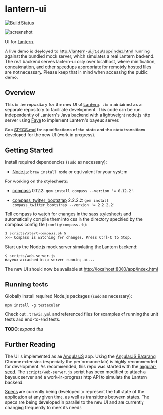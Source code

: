 # lantern-ui
[![Build
Status](https://secure.travis-ci.org/getlantern/lantern-ui.png)](http://travis-ci.org/getlantern/lantern-ui)

![screenshot](https://f.cloud.github.com/assets/475147/69151/13c65cb2-5f51-11e2-8608-aa245a63287e.png)

UI for [Lantern](https://github.com/getlantern/lantern).

A live demo is deployed to http://lantern-ui.jit.su/app/index.html running
against the bundled mock server, which simulates a real Lantern backend.
The real backend serves lantern-ui only over localhost, where minification,
concatenation, and other speedups appropriate for remotely hosted files are not
necessary. Please keep that in mind when accessing the public demo.


## Overview

This is the repository for the new UI of
[Lantern](https://github.com/getlantern/lantern). It is maintained as
a separate repository to facilitate development. This code can be run
independently of Lantern's Java backend with a lightweight node.js http server
using [Faye](http://faye.jcoglan.com/) to implement Lantern's bayeux server.

See [SPECS.md](https://github.com/getlantern/lantern-ui/blob/master/SPECS.md)
for specifications of the state and the state transitions developed for the new
UI (work in progress).


## Getting Started

Install required dependencies (`sudo` as necessary):

* [Node.js](http://nodejs.org/): `brew install node` or equivalent for your
  system

For working on the stylesheets:

* [compass](http://compass-style.org/) 0.12.2:
  `gem install compass --version '= 0.12.2'`.
  
* [compass_twitter_bootstrap](https://github.com/vwall/compass-twitter-bootstrap/) 2.2.2.2:
  `gem install compass_twitter_bootstrap --version '= 2.2.2.2'`

Tell compass to watch for changes in the sass stylesheets and
automatically compile them into css in the directory specified by the compass
config file (`config/compass.rb`):

    $ scripts/start-compass.sh &
    >>> Compass is watching for changes. Press Ctrl-C to Stop.


Start up the Node.js mock server simulating the Lantern backend:

    $ scripts/web-server.js
    Bayeux-attached http server running at...

The new UI should now be available at
[http://localhost:8000/app/index.html](http://localhost:8000/app/index.html)


## Running tests

Globally install required Node.js packages (`sudo` as necessary):

    npm install -g testacular

Check out `.travis.yml` and referenced files for examples of running the
unit tests and end-to-end tests.

**TODO**: *expand this*


## Further Reading

The UI is implemented as an [AngularJS](http://angularjs.org) app. Using the
[AngularJS Batarang](https://github.com/angular/angularjs-batarang)
Chrome extension (especially the performance tab) is highly recommended for
development. As recommended, this repo was started with the
[angular-seed](https://github.com/angular/angular-seed). The
`scripts/web-server.js` script has been modified to attach a bayeux server
and a work-in-progress http API to simulate the Lantern backend.

[Specs](https://github.com/getlantern/lantern-ui/blob/master/SPECS.md) are
currently being developed to represent the full state of the application at any
given time, as well as transitions between states. The specs are being
developed in parallel to the new UI and are currently changing frequently to
meet its needs.
